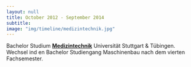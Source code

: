```yaml
---
layout: null
title: October 2012 - September 2014
subtitle:
image: "img/timeline/medizintechnik.jpg"
---
```

Bachelor Studium **[Medizintechnik](http://www.uni-medtech.de/)** Universität Stuttgart & Tübingen. Wechsel ind en Bachelor Studiengang Maschinenbau nach dem vierten Fachsemester.